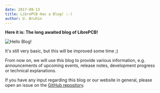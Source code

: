 ```yaml
---
date: 2017-09-13
title: LibrePCB Has a Blog! :-)
author: U. Bruhin
---
```


**Here it is: The long awaited blog of LibrePCB!**

![Hello Blog!](/img/hello_blog.png)

It's still very basic, but this will be improved some time ;)

From now on, we will use this blog to provide various information, e.g. 
announcements of upcoming events, release notes, development progress or
technical explanations.

If you have any input regarding this blog or our website in general, please open
an issue on the [GitHub repository](https://github.com/LibrePCB/LibrePCB.github.io).
